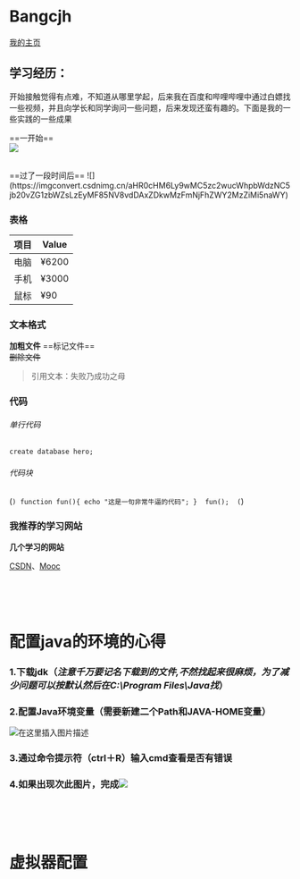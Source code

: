 
# Bangcjh
   [我的主页](https://github.com/Bangcjh)  
    
## 学习经历：
开始接触觉得有点难，不知道从哪里学起，后来我在百度和哔哩哔哩中通过白嫖找一些视频，并且向学长和同学询问一些问题，后来发现还蛮有趣的。下面是我的一些实践的一些成果


==一开始==
<br>
![](https://imgconvert.csdnimg.cn/aHR0cHM6Ly9wcy5zc2wucWhpbWcuY29tL3NkbXQvMTI1XzE2Ml8xMDAvdDAxNGVmNGU5YTBlODdkYzViMi53ZWJw?x-oss-process=image/format,png)

<br>
==过了一段时间后==
![](https://imgconvert.csdnimg.cn/aHR0cHM6Ly9wMC5zc2wucWhpbWdzNC5jb20vZG1zbWZsLzEyMF85NV8vdDAxZDkwMzFmNjFhZWY2MzZiMi5naWY)

### 表格
项目     | Value
-------- | -----
电脑  | ¥6200
手机  | ¥3000
鼠标  | ¥90


### 文本格式
**加粗文件**
==标记文件==  
~~删除文件~~

>引用文本：失败乃成功之母

### 代码
###### 单行代码

`create database hero;`
###### 代码块

(```) function fun(){ echo "这是一句非常牛逼的代码"; } 
fun(); 
(```)



### 我推荐的学习网站
**几个学习的网站**

[CSDN][1]、[Mooc][2]

[1]:https://www.csdn.net/ "CSDN"
[2]:https://www.icourse163.org/ "Mooc"


<br>
<br>
<br>

 #   配置java的环境的心得
 
###  1.下载jdk（_注意千万要记名下载到的文件,不然找起来很麻烦，为了减少问题可以按默认然后在C:\Program Files\Java找_）
###  2.配置Java环境变量（需要新建二个Path和JAVA-HOME变量）
![在这里插入图片描述](https://img-blog.csdnimg.cn/201911232205181.png?x-oss-process=image/watermark,type_ZmFuZ3poZW5naGVpdGk,shadow_10,text_aHR0cHM6Ly9ibG9nLmNzZG4ubmV0L3dlaXhpbl80NTg5OTU2OQ==,size_16,color_FFFFFF,t_70)
###  3.通过命令提示符（ctrl＋R）输入cmd查看是否有错误
###  4.如果出现次此图片，完成![](https://img-blog.csdnimg.cn/2019112322002950.png?x-oss-process=image/watermark,type_ZmFuZ3poZW5naGVpdGk,shadow_10,text_aHR0cHM6Ly9ibG9nLmNzZG4ubmV0L3dlaXhpbl80NTg5OTU2OQ==,size_16,color_FFFFFF,t_70)
<br>
<br>
<br>

#  虚拟器配置


























